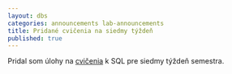 ```yaml
---
layout: dbs
categories: announcements lab-announcements
title: Pridané cvičenia na siedmy týždeň
published: true
---
```

Pridal som úlohy na [cvičenia](/labs/2014/03/31/7-tyzden.html) k SQL pre siedmy týždeň semestra.
